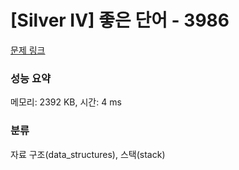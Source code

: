 # [Silver IV] 좋은 단어 - 3986 

[문제 링크](https://www.acmicpc.net/problem/3986) 

### 성능 요약

메모리: 2392 KB, 시간: 4 ms

### 분류

자료 구조(data_structures), 스택(stack)

